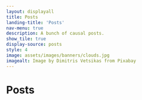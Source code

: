 ```yaml
---
layout: displayall
title: Posts
landing-title: 'Posts'
nav-menu: true
description: A bunch of causal posts.
show_tile: true
display-source: posts
style: 4
image: assets/images/banners/clouds.jpg
imagealt: Image by Dimitris Vetsikas from Pixabay
---
```


<h1>Posts</h1>
